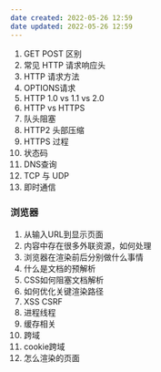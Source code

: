 ```yaml
---
date created: 2022-05-26 12:59
date updated: 2022-05-26 12:59
---
```


1. GET POST 区别
2. 常见 HTTP 请求响应头
3. HTTP 请求方法
4. OPTIONS请求
5. HTTP 1.0 vs 1.1 vs 2.0
6. HTTP vs HTTPS
7. 队头阻塞
8. HTTP2 头部压缩
9. HTTPS 过程
10. 状态码
11. DNS查询
12. TCP 与 UDP
13. 即时通信

### 浏览器

1. 从输入URL到显示页面
2. 内容中存在很多外联资源，如何处理
3. 浏览器在渲染前后分别做什么事情
4. 什么是文档的预解析
5. CSS如何阻塞文档解析
6. 如何优化关键渲染路径
7. XSS CSRF
8. 进程线程
9. 缓存相关
10. 跨域
11. cookie跨域
12. 怎么渲染的页面
